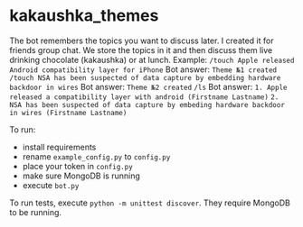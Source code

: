 # kakaushka_themes
The bot remembers the topics you want to discuss later. I created it for friends group chat. We store the topics in it and then discuss them live drinking chocolate (kakaushka) or at lunch.
Example:
`/touch Apple released Android compatibility layer for iPhone`
Bot answer: `Theme №1 created`
`/touch NSA has been suspected of data capture by embedding hardware backdoor in wires`
Bot answer: `Theme №2 created`
`/ls`
Bot answer:
`1. Apple released a compatibility layer with android (Firstname Lastname)`
`2. NSA has been suspected of data capture by embeding hardware backdoor in wires (Firstname Lastname)`


To run:
- install requirements
- rename `example_config.py` to `config.py`
- place your token in `config.py`
- make sure MongoDB is running
- execute `bot.py`

To run tests, execute `python -m unittest discover`. They require MongoDB to be running.

